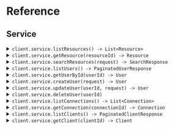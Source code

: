 # Reference
## Service
<details><summary><code>client.service.listResources() -> List&lt;Resource&gt;</code></summary>
<dl>
<dd>

#### 📝 Description

<dl>
<dd>

<dl>
<dd>

List resources with pagination
</dd>
</dl>
</dd>
</dl>

#### 🔌 Usage

<dl>
<dd>

<dl>
<dd>

```java
client.service().listResources(
    ListResourcesRequest
        .builder()
        .page(1)
        .perPage(1)
        .sort("created_at")
        .order("desc")
        .includeTotals(true)
        .fields("fields")
        .search("search")
        .build()
);
```
</dd>
</dl>
</dd>
</dl>

#### ⚙️ Parameters

<dl>
<dd>

<dl>
<dd>

**page:** `Integer` — Zero-indexed page number
    
</dd>
</dl>

<dl>
<dd>

**perPage:** `Integer` — Number of items per page
    
</dd>
</dl>

<dl>
<dd>

**sort:** `String` — Sort field
    
</dd>
</dl>

<dl>
<dd>

**order:** `String` — Sort order (asc or desc)
    
</dd>
</dl>

<dl>
<dd>

**includeTotals:** `Boolean` — Whether to include total count
    
</dd>
</dl>

<dl>
<dd>

**fields:** `Optional<String>` — Comma-separated list of fields to include
    
</dd>
</dl>

<dl>
<dd>

**search:** `Optional<String>` — Search query
    
</dd>
</dl>
</dd>
</dl>


</dd>
</dl>
</details>

<details><summary><code>client.service.getResource(resourceId) -> Resource</code></summary>
<dl>
<dd>

#### 📝 Description

<dl>
<dd>

<dl>
<dd>

Get a single resource
</dd>
</dl>
</dd>
</dl>

#### 🔌 Usage

<dl>
<dd>

<dl>
<dd>

```java
client.service().getResource(
    resourceId,
    GetResourceRequest
        .builder()
        .includeMetadata(true)
        .format("json")
        .build()
);
```
</dd>
</dl>
</dd>
</dl>

#### ⚙️ Parameters

<dl>
<dd>

<dl>
<dd>

**resourceId:** `String` 
    
</dd>
</dl>

<dl>
<dd>

**includeMetadata:** `Boolean` — Include metadata in response
    
</dd>
</dl>

<dl>
<dd>

**format:** `String` — Response format
    
</dd>
</dl>
</dd>
</dl>


</dd>
</dl>
</details>

<details><summary><code>client.service.searchResources(request) -> SearchResponse</code></summary>
<dl>
<dd>

#### 📝 Description

<dl>
<dd>

<dl>
<dd>

Search resources with complex parameters
</dd>
</dl>
</dd>
</dl>

#### 🔌 Usage

<dl>
<dd>

<dl>
<dd>

```java
client.service().searchResources(
    SearchResourcesRequest
        .builder()
        .limit(1)
        .offset(1)
        .query("query")
        .filters(
            new HashMap<String, Object>() {{
                put("filters", new 
                HashMap<String, Object>() {{put("key", "value");
                }});
            }}
        )
        .build()
);
```
</dd>
</dl>
</dd>
</dl>

#### ⚙️ Parameters

<dl>
<dd>

<dl>
<dd>

**limit:** `Integer` — Maximum results to return
    
</dd>
</dl>

<dl>
<dd>

**offset:** `Integer` — Offset for pagination
    
</dd>
</dl>

<dl>
<dd>

**query:** `Optional<String>` — Search query text
    
</dd>
</dl>

<dl>
<dd>

**filters:** `Optional<Map<String, Object>>` 
    
</dd>
</dl>
</dd>
</dl>


</dd>
</dl>
</details>

<details><summary><code>client.service.listUsers() -> PaginatedUserResponse</code></summary>
<dl>
<dd>

#### 📝 Description

<dl>
<dd>

<dl>
<dd>

List or search for users
</dd>
</dl>
</dd>
</dl>

#### 🔌 Usage

<dl>
<dd>

<dl>
<dd>

```java
client.service().listUsers(
    ListUsersRequest
        .builder()
        .page(1)
        .perPage(1)
        .includeTotals(true)
        .sort("sort")
        .connection("connection")
        .q("q")
        .searchEngine("search_engine")
        .fields("fields")
        .build()
);
```
</dd>
</dl>
</dd>
</dl>

#### ⚙️ Parameters

<dl>
<dd>

<dl>
<dd>

**page:** `Optional<Integer>` — Page index of the results to return. First page is 0.
    
</dd>
</dl>

<dl>
<dd>

**perPage:** `Optional<Integer>` — Number of results per page.
    
</dd>
</dl>

<dl>
<dd>

**includeTotals:** `Optional<Boolean>` — Return results inside an object that contains the total result count (true) or as a direct array of results (false, default).
    
</dd>
</dl>

<dl>
<dd>

**sort:** `Optional<String>` — Field to sort by. Use field:order where order is 1 for ascending and -1 for descending.
    
</dd>
</dl>

<dl>
<dd>

**connection:** `Optional<String>` — Connection filter
    
</dd>
</dl>

<dl>
<dd>

**q:** `Optional<String>` — Query string following Lucene query string syntax
    
</dd>
</dl>

<dl>
<dd>

**searchEngine:** `Optional<String>` — Search engine version (v1, v2, or v3)
    
</dd>
</dl>

<dl>
<dd>

**fields:** `Optional<String>` — Comma-separated list of fields to include or exclude
    
</dd>
</dl>
</dd>
</dl>


</dd>
</dl>
</details>

<details><summary><code>client.service.getUserById(userId) -> User</code></summary>
<dl>
<dd>

#### 📝 Description

<dl>
<dd>

<dl>
<dd>

Get a user by ID
</dd>
</dl>
</dd>
</dl>

#### 🔌 Usage

<dl>
<dd>

<dl>
<dd>

```java
client.service().getUserById(
    userId,
    GetUserRequest
        .builder()
        .fields("fields")
        .includeFields(true)
        .build()
);
```
</dd>
</dl>
</dd>
</dl>

#### ⚙️ Parameters

<dl>
<dd>

<dl>
<dd>

**userId:** `String` 
    
</dd>
</dl>

<dl>
<dd>

**fields:** `Optional<String>` — Comma-separated list of fields to include or exclude
    
</dd>
</dl>

<dl>
<dd>

**includeFields:** `Optional<Boolean>` — true to include the fields specified, false to exclude them
    
</dd>
</dl>
</dd>
</dl>


</dd>
</dl>
</details>

<details><summary><code>client.service.createUser(request) -> User</code></summary>
<dl>
<dd>

#### 📝 Description

<dl>
<dd>

<dl>
<dd>

Create a new user
</dd>
</dl>
</dd>
</dl>

#### 🔌 Usage

<dl>
<dd>

<dl>
<dd>

```java
client.service().createUser(
    CreateUserRequest
        .builder()
        .email("email")
        .connection("connection")
        .emailVerified(true)
        .username("username")
        .password("password")
        .phoneNumber("phone_number")
        .phoneVerified(true)
        .userMetadata(
            new HashMap<String, Object>() {{
                put("user_metadata", new 
                HashMap<String, Object>() {{put("key", "value");
                }});
            }}
        )
        .appMetadata(
            new HashMap<String, Object>() {{
                put("app_metadata", new 
                HashMap<String, Object>() {{put("key", "value");
                }});
            }}
        )
        .build()
);
```
</dd>
</dl>
</dd>
</dl>

#### ⚙️ Parameters

<dl>
<dd>

<dl>
<dd>

**request:** `CreateUserRequest` 
    
</dd>
</dl>
</dd>
</dl>


</dd>
</dl>
</details>

<details><summary><code>client.service.updateUser(userId, request) -> User</code></summary>
<dl>
<dd>

#### 📝 Description

<dl>
<dd>

<dl>
<dd>

Update a user
</dd>
</dl>
</dd>
</dl>

#### 🔌 Usage

<dl>
<dd>

<dl>
<dd>

```java
client.service().updateUser(
    userId,
    UpdateUserRequest
        .builder()
        .email("email")
        .emailVerified(true)
        .username("username")
        .phoneNumber("phone_number")
        .phoneVerified(true)
        .userMetadata(
            new HashMap<String, Object>() {{
                put("user_metadata", new 
                HashMap<String, Object>() {{put("key", "value");
                }});
            }}
        )
        .appMetadata(
            new HashMap<String, Object>() {{
                put("app_metadata", new 
                HashMap<String, Object>() {{put("key", "value");
                }});
            }}
        )
        .password("password")
        .blocked(true)
        .build()
);
```
</dd>
</dl>
</dd>
</dl>

#### ⚙️ Parameters

<dl>
<dd>

<dl>
<dd>

**userId:** `String` 
    
</dd>
</dl>

<dl>
<dd>

**request:** `UpdateUserRequest` 
    
</dd>
</dl>
</dd>
</dl>


</dd>
</dl>
</details>

<details><summary><code>client.service.deleteUser(userId)</code></summary>
<dl>
<dd>

#### 📝 Description

<dl>
<dd>

<dl>
<dd>

Delete a user
</dd>
</dl>
</dd>
</dl>

#### 🔌 Usage

<dl>
<dd>

<dl>
<dd>

```java
client.service().deleteUser(userId);
```
</dd>
</dl>
</dd>
</dl>

#### ⚙️ Parameters

<dl>
<dd>

<dl>
<dd>

**userId:** `String` 
    
</dd>
</dl>
</dd>
</dl>


</dd>
</dl>
</details>

<details><summary><code>client.service.listConnections() -> List&lt;Connection&gt;</code></summary>
<dl>
<dd>

#### 📝 Description

<dl>
<dd>

<dl>
<dd>

List all connections
</dd>
</dl>
</dd>
</dl>

#### 🔌 Usage

<dl>
<dd>

<dl>
<dd>

```java
client.service().listConnections(
    ListConnectionsRequest
        .builder()
        .strategy("strategy")
        .name("name")
        .fields("fields")
        .build()
);
```
</dd>
</dl>
</dd>
</dl>

#### ⚙️ Parameters

<dl>
<dd>

<dl>
<dd>

**strategy:** `Optional<String>` — Filter by strategy type (e.g., auth0, google-oauth2, samlp)
    
</dd>
</dl>

<dl>
<dd>

**name:** `Optional<String>` — Filter by connection name
    
</dd>
</dl>

<dl>
<dd>

**fields:** `Optional<String>` — Comma-separated list of fields to include
    
</dd>
</dl>
</dd>
</dl>


</dd>
</dl>
</details>

<details><summary><code>client.service.getConnection(connectionId) -> Connection</code></summary>
<dl>
<dd>

#### 📝 Description

<dl>
<dd>

<dl>
<dd>

Get a connection by ID
</dd>
</dl>
</dd>
</dl>

#### 🔌 Usage

<dl>
<dd>

<dl>
<dd>

```java
client.service().getConnection(
    connectionId,
    GetConnectionRequest
        .builder()
        .fields("fields")
        .build()
);
```
</dd>
</dl>
</dd>
</dl>

#### ⚙️ Parameters

<dl>
<dd>

<dl>
<dd>

**connectionId:** `String` 
    
</dd>
</dl>

<dl>
<dd>

**fields:** `Optional<String>` — Comma-separated list of fields to include
    
</dd>
</dl>
</dd>
</dl>


</dd>
</dl>
</details>

<details><summary><code>client.service.listClients() -> PaginatedClientResponse</code></summary>
<dl>
<dd>

#### 📝 Description

<dl>
<dd>

<dl>
<dd>

List all clients/applications
</dd>
</dl>
</dd>
</dl>

#### 🔌 Usage

<dl>
<dd>

<dl>
<dd>

```java
client.service().listClients(
    ListClientsRequest
        .builder()
        .fields("fields")
        .includeFields(true)
        .page(1)
        .perPage(1)
        .includeTotals(true)
        .isGlobal(true)
        .isFirstParty(true)
        .appType(
            Optional.of(
                Arrays.asList("app_type", "app_type")
            )
        )
        .build()
);
```
</dd>
</dl>
</dd>
</dl>

#### ⚙️ Parameters

<dl>
<dd>

<dl>
<dd>

**fields:** `Optional<String>` — Comma-separated list of fields to include
    
</dd>
</dl>

<dl>
<dd>

**includeFields:** `Optional<Boolean>` — Whether specified fields are included or excluded
    
</dd>
</dl>

<dl>
<dd>

**page:** `Optional<Integer>` — Page number (zero-based)
    
</dd>
</dl>

<dl>
<dd>

**perPage:** `Optional<Integer>` — Number of results per page
    
</dd>
</dl>

<dl>
<dd>

**includeTotals:** `Optional<Boolean>` — Include total count in response
    
</dd>
</dl>

<dl>
<dd>

**isGlobal:** `Optional<Boolean>` — Filter by global clients
    
</dd>
</dl>

<dl>
<dd>

**isFirstParty:** `Optional<Boolean>` — Filter by first party clients
    
</dd>
</dl>

<dl>
<dd>

**appType:** `Optional<List<String>>` — Filter by application type (spa, native, regular_web, non_interactive)
    
</dd>
</dl>
</dd>
</dl>


</dd>
</dl>
</details>

<details><summary><code>client.service.getClient(clientId) -> Client</code></summary>
<dl>
<dd>

#### 📝 Description

<dl>
<dd>

<dl>
<dd>

Get a client by ID
</dd>
</dl>
</dd>
</dl>

#### 🔌 Usage

<dl>
<dd>

<dl>
<dd>

```java
client.service().getClient(
    clientId,
    GetClientRequest
        .builder()
        .fields("fields")
        .includeFields(true)
        .build()
);
```
</dd>
</dl>
</dd>
</dl>

#### ⚙️ Parameters

<dl>
<dd>

<dl>
<dd>

**clientId:** `String` 
    
</dd>
</dl>

<dl>
<dd>

**fields:** `Optional<String>` — Comma-separated list of fields to include
    
</dd>
</dl>

<dl>
<dd>

**includeFields:** `Optional<Boolean>` — Whether specified fields are included or excluded
    
</dd>
</dl>
</dd>
</dl>


</dd>
</dl>
</details>
